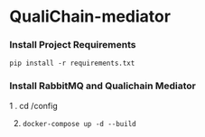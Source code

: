 # QualiChain-mediator

### Install Project Requirements

`pip install -r requirements.txt`

### Install RabbitMQ and Qualichain Mediator
1 . cd /config

2. `docker-compose up -d --build`
